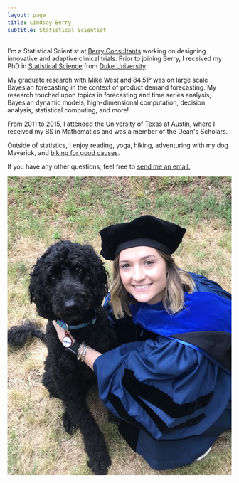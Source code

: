 ```yaml
---
layout: page
title: Lindsay Berry
subtitle: Statistical Scientist
---
```


I'm a Statistical Scientist at [Berry Consultants](https://www.berryconsultants.com/) working on designing innovative and adaptive clinical trials. Prior to joining Berry, I received my PhD in [Statistical Science](http://stat.duke.edu/) from [Duke University](https://www.duke.edu/). 

My graduate research with [Mike West](http://www2.stat.duke.edu/~mw/) and [84.51&deg;](https://www.8451.com/) was on large scale Bayesian forecasting in the context of product demand forecasting. My research touched upon topics in forecasting and time series analysis, Bayesian dynamic models, high-dimensional computation, decision analysis, statistical computing, and more! 

From 2011 to 2015, I attended the University of Texas at Austin, where I received my BS in Mathematics and was a member of the Dean's Scholars.

Outside of statistics, I enjoy reading, yoga, hiking, adventuring with my dog Maverick, and [biking for good causes](https://bikeandbuild.org/).

If you have any other questions, feel free to [send me an email.](mailto:lindsayrberry@gmail.com)

![Maverick](/img/mav.jpg)
